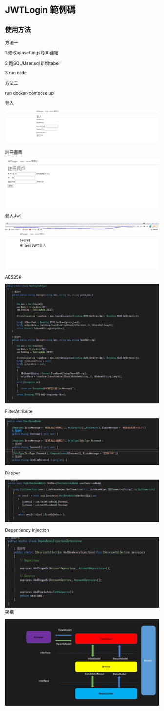 # JWTLogin 範例碼

## 使用方法

方法一

1.修改appsettings的db連結

2 跑SQL/User.sql 新增tabel

3.run code

方法二

run docker-compose up

登入

![image](./image/1.jpg)

註冊畫面

![image](./image/2.jpg)

登入Jwt

![image](./image/jwt.jpg)

AES256

![image](./image/aes.jpg)

FilterAttribute

![image](./image/filterAttribute1.jpg)

Dapper

![image](./image/dapper1.jpg)

Dependency Injection

![image](./image/di1.jpg)
架構

![image](./image/pattern.jpg)
